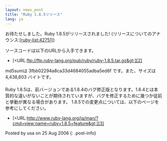 ```yaml
---
layout: news_post
title: "Ruby 1.8.5リリース"
lang: ja
---
```


お待たせしました。Ruby 1.8.5がリリースされました! (リリースについてのアナウンス:[\[ruby-list:42751\]][1])

ソースコードは以下のURLから入手できます。

* [&lt;URL:ftp://ftp.ruby-lang.org/pub/ruby/ruby-1.8.5.tar.gz&gt;][2]

md5sumは 3fbb02294a8ca33d4684055adba5ed6f です。また、サイズは 4,438,603 バイトです。

#### 

Ruby
1.8.5は、前バージョンである1.8.4のバグ修正版となります。1.8.4とは本質的な違いがないことが期待されていますが、バグを修正するために幾つか従前と挙動が異なる場合があります。
1.8.5での変更点については、以下のページを参考にしてください。

* [&lt;URL:http://www.ruby-lang.org/ja/man/?cmd=view;name=ruby+1.8.5+feature&gt;][3]

Posted by usa on 25 Aug 2006
{: .post-info}



[1]: http://blade.nagaokaut.ac.jp/cgi-bin/scat.rb/ruby/ruby-list/42751 
[2]: ftp://ftp.ruby-lang.org/pub/ruby/ruby-1.8.5.tar.gz 
[3]: http://www.ruby-lang.org/ja/man/?cmd=view;name=ruby+1.8.5+feature 
